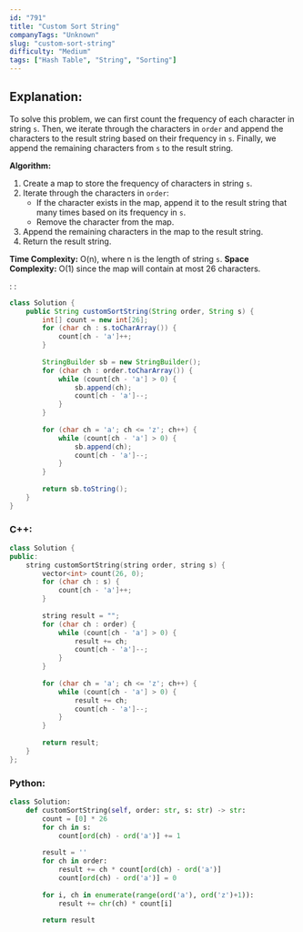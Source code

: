 ```yaml
---
id: "791"
title: "Custom Sort String"
companyTags: "Unknown"
slug: "custom-sort-string"
difficulty: "Medium"
tags: ["Hash Table", "String", "Sorting"]
---
```


## Explanation:
To solve this problem, we can first count the frequency of each character in string `s`. Then, we iterate through the characters in `order` and append the characters to the result string based on their frequency in `s`. Finally, we append the remaining characters from `s` to the result string.

**Algorithm:**
1. Create a map to store the frequency of characters in string `s`.
2. Iterate through the characters in `order`:
   - If the character exists in the map, append it to the result string that many times based on its frequency in `s`.
   - Remove the character from the map.
3. Append the remaining characters in the map to the result string.
4. Return the result string.

**Time Complexity:** O(n), where n is the length of string `s`.
**Space Complexity:** O(1) since the map will contain at most 26 characters.

:
:
```java
class Solution {
    public String customSortString(String order, String s) {
        int[] count = new int[26];
        for (char ch : s.toCharArray()) {
            count[ch - 'a']++;
        }
        
        StringBuilder sb = new StringBuilder();
        for (char ch : order.toCharArray()) {
            while (count[ch - 'a'] > 0) {
                sb.append(ch);
                count[ch - 'a']--;
            }
        }
        
        for (char ch = 'a'; ch <= 'z'; ch++) {
            while (count[ch - 'a'] > 0) {
                sb.append(ch);
                count[ch - 'a']--;
            }
        }
        
        return sb.toString();
    }
}
```

### C++:
```cpp
class Solution {
public:
    string customSortString(string order, string s) {
        vector<int> count(26, 0);
        for (char ch : s) {
            count[ch - 'a']++;
        }
        
        string result = "";
        for (char ch : order) {
            while (count[ch - 'a'] > 0) {
                result += ch;
                count[ch - 'a']--;
            }
        }
        
        for (char ch = 'a'; ch <= 'z'; ch++) {
            while (count[ch - 'a'] > 0) {
                result += ch;
                count[ch - 'a']--;
            }
        }
        
        return result;
    }
};
```

### Python:
```python
class Solution:
    def customSortString(self, order: str, s: str) -> str:
        count = [0] * 26
        for ch in s:
            count[ord(ch) - ord('a')] += 1
        
        result = ''
        for ch in order:
            result += ch * count[ord(ch) - ord('a')]
            count[ord(ch) - ord('a')] = 0
        
        for i, ch in enumerate(range(ord('a'), ord('z')+1)):
            result += chr(ch) * count[i]
        
        return result
```